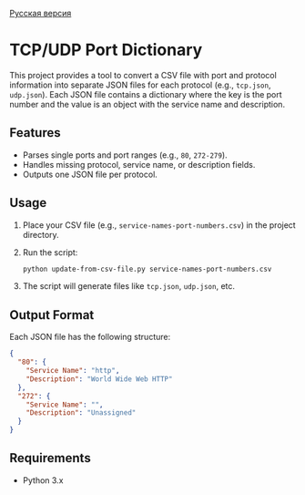 [Русская версия](README_RU.md)

# TCP/UDP Port Dictionary

This project provides a tool to convert a CSV file with port and protocol information into separate JSON files for each protocol (e.g., `tcp.json`, `udp.json`). Each JSON file contains a dictionary where the key is the port number and the value is an object with the service name and description.

## Features

- Parses single ports and port ranges (e.g., `80`, `272-279`).
- Handles missing protocol, service name, or description fields.
- Outputs one JSON file per protocol.

## Usage

1. Place your CSV file (e.g., `service-names-port-numbers.csv`) in the project directory.
2. Run the script:

   ```bash
   python update-from-csv-file.py service-names-port-numbers.csv
   ```

3. The script will generate files like `tcp.json`, `udp.json`, etc.

## Output Format

Each JSON file has the following structure:

```json
{
  "80": {
    "Service Name": "http",
    "Description": "World Wide Web HTTP"
  },
  "272": {
    "Service Name": "",
    "Description": "Unassigned"
  }
}
```

## Requirements

- Python 3.x
